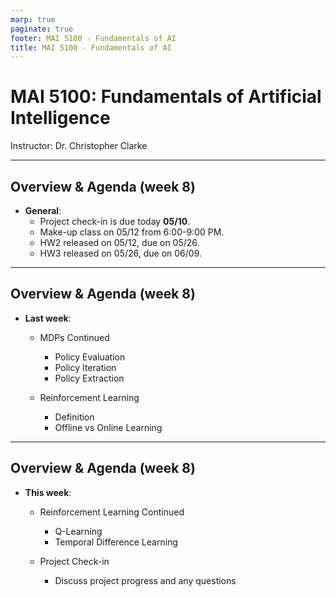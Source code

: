 ```yaml
---
marp: true
paginate: true
footer: MAI 5100 - Fundamentals of AI
title: MAI 5100 - Fundamentals of AI
---
```


# MAI 5100: Fundamentals of Artificial Intelligence

Instructor: Dr. Christopher Clarke

---

## Overview & Agenda (week 8)

- **General**:
    - Project check-in is due today **05/10**.
    - Make-up class on 05/12 from 6:00-9:00 PM.
    - HW2 released on 05/12, due on 05/26.
    - HW3 released on 05/26, due on 06/09.

---

## Overview & Agenda (week 8)

- **Last week**:
    - MDPs Continued
        - Policy Evaluation
        - Policy Iteration
        - Policy Extraction
        
    - Reinforcement Learning
        - Definition
        - Offline vs Online Learning

---

## Overview & Agenda (week 8)
- **This week**:
    - Reinforcement Learning Continued
        - Q-Learning
        - Temporal Difference Learning
        
    - Project Check-in
        - Discuss project progress and any questions

